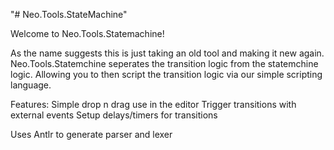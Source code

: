 "# Neo.Tools.StateMachine" 

Welcome to Neo.Tools.Statemachine!  

As the name suggests this is just taking an old tool and making it new again.  Neo.Tools.Statemchine seperates the transition logic from the statemchine logic.  Allowing
you to then script the transition logic via our simple scripting language.  

Features:
Simple drop n drag use in the editor
Trigger transitions with external events
Setup delays/timers for transitions

Uses Antlr to generate parser and lexer
